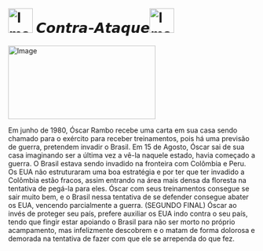 
# <img src="https://images-wixmp-ed30a86b8c4ca887773594c2.wixmp.com/f/477b5fd1-8e7d-4278-9377-aa6aadc63969/ddw94rp-13144137-65d3-49a7-8843-cb3524b8e325.gif?token=eyJ0eXAiOiJKV1QiLCJhbGciOiJIUzI1NiJ9.eyJzdWIiOiJ1cm46YXBwOjdlMGQxODg5ODIyNjQzNzNhNWYwZDQxNWVhMGQyNmUwIiwiaXNzIjoidXJuOmFwcDo3ZTBkMTg4OTgyMjY0MzczYTVmMGQ0MTVlYTBkMjZlMCIsIm9iaiI6W1t7InBhdGgiOiJcL2ZcLzQ3N2I1ZmQxLThlN2QtNDI3OC05Mzc3LWFhNmFhZGM2Mzk2OVwvZGR3OTRycC0xMzE0NDEzNy02NWQzLTQ5YTctODg0My1jYjM1MjRiOGUzMjUuZ2lmIn1dXSwiYXVkIjpbInVybjpzZXJ2aWNlOmZpbGUuZG93bmxvYWQiXX0.kGcuzrgO5rFfsG-JhffM_NpHwlgxUx4pFc4zpNgOY2c" alt="Image" height="50" width="50" > 𝘾𝙤𝙣𝙩𝙧𝙖-𝘼𝙩𝙖𝙦𝙪𝙚<img src="https://images-wixmp-ed30a86b8c4ca887773594c2.wixmp.com/f/477b5fd1-8e7d-4278-9377-aa6aadc63969/ddw94rp-13144137-65d3-49a7-8843-cb3524b8e325.gif?token=eyJ0eXAiOiJKV1QiLCJhbGciOiJIUzI1NiJ9.eyJzdWIiOiJ1cm46YXBwOjdlMGQxODg5ODIyNjQzNzNhNWYwZDQxNWVhMGQyNmUwIiwiaXNzIjoidXJuOmFwcDo3ZTBkMTg4OTgyMjY0MzczYTVmMGQ0MTVlYTBkMjZlMCIsIm9iaiI6W1t7InBhdGgiOiJcL2ZcLzQ3N2I1ZmQxLThlN2QtNDI3OC05Mzc3LWFhNmFhZGM2Mzk2OVwvZGR3OTRycC0xMzE0NDEzNy02NWQzLTQ5YTctODg0My1jYjM1MjRiOGUzMjUuZ2lmIn1dXSwiYXVkIjpbInVybjpzZXJ2aWNlOmZpbGUuZG93bmxvYWQiXX0.kGcuzrgO5rFfsG-JhffM_NpHwlgxUx4pFc4zpNgOY2c" alt="Image" height="50" width="50" >

 <img src="https://www.educacaoetransformacao.com.br/wp-content/uploads/2018/02/historia.png" align=”center” alt="Image" height="150" width="300">
 
Em junho de 1980, Óscar Rambo recebe uma carta em sua casa sendo chamado para o exército para receber treinamentos, pois há uma previsão de guerra, pretendem invadir o Brasil. Em 15 de Agosto, Óscar sai de sua casa imaginando ser a última vez a vê-la naquele estado, havia começado a guerra. O Brasil estava sendo invadido na fronteira com Colômbia e Peru. Os EUA não estruturaram uma boa estratégia e por ter que ter invadido a Colômbia estão fracos, assim entrando na área mais densa da floresta na tentativa de pegá-la para eles. Óscar com seus treinamentos consegue se sair muito bem, e o Brasil nessa tentativa de se defender consegue abater os EUA, vencendo parcialmente a guerra. (SEGUNDO FINAL) Óscar ao invés de proteger seu país, prefere auxiliar os EUA indo contra o seu país, tendo que fingir estar apoiando o Brasil para não ser morto no próprio acampamento, mas infelizmente descobrem e o matam de forma dolorosa e demorada na tentativa de fazer com que ele se arrependa do que fez.

 



